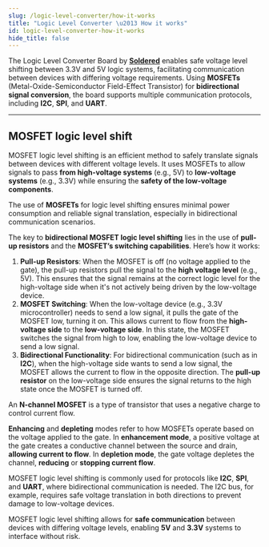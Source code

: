 ```yaml
---
slug: /logic-level-converter/how-it-works
title: "Logic Level Converter \u2013 How it works"
id: logic-level-converter-how-it-works
hide_title: false
---
```

The Logic Level Converter Board by [**Soldered**](https://soldered.com/product/logic-level-converter-board/) enables safe voltage level shifting between 3.3V and 5V logic systems, facilitating communication between devices with differing voltage requirements. Using **MOSFETs** (Metal-Oxide-Semiconductor Field-Effect Transistor) for **bidirectional signal conversion**, the board supports multiple communication protocols, including **I2C**, **SPI**, and **UART**.

<CenteredImage src="/img/logic-level-converter/llc_mosfetsonboard.png" alt="llc_howitworks" caption="MOSFETs on the Logic Level Converter board" width="500px" />

---

## MOSFET logic level shift

MOSFET logic level shifting is an efficient method to safely translate signals between devices with different voltage levels. It uses MOSFETs to allow signals to pass **from high-voltage systems** (e.g., 5V) to **low-voltage systems** (e.g., 3.3V) while ensuring the **safety of the low-voltage components**.

<CenteredImage src="/img/logic-level-converter/llc_mosfet.png" alt="llc_mosfet" caption="MOSFET level converter" width="500px" />

<InfoBox>The use of **MOSFETs** for logic level shifting ensures minimal power consumption and reliable signal translation, especially in bidirectional communication scenarios.</InfoBox>

The key to **bidirectional MOSFET logic level shifting** lies in the use of **pull-up resistors** and the **MOSFET’s switching capabilities**. Here’s how it works:

1. **Pull-up Resistors**: When the MOSFET is off (no voltage applied to the gate), the pull-up resistors pull the signal to the **high voltage level** (e.g., 5V). This ensures that the signal remains at the correct logic level for the high-voltage side when it's not actively being driven by the low-voltage device.
2. **MOSFET Switching**: When the low-voltage device (e.g., 3.3V microcontroller) needs to send a low signal, it pulls the gate of the MOSFET low, turning it on. This allows current to flow from the **high-voltage side** to the **low-voltage side**. In this state, the MOSFET switches the signal from high to low, enabling the low-voltage device to send a low signal.
3. **Bidirectional Functionality**: For bidirectional communication (such as in **I2C**), when the high-voltage side wants to send a low signal, the MOSFET allows the current to flow in the opposite direction. The **pull-up resistor** on the low-voltage side ensures the signal returns to the high state once the MOSFET is turned off.

<InfoBox>An **N-channel MOSFET** is a type of transistor that uses a negative charge to control current flow.</InfoBox>

**Enhancing** and **depleting** modes refer to how MOSFETs operate based on the voltage applied to the gate. In **enhancement mode**, a positive voltage at the gate creates a conductive channel between the source and drain, **allowing current to flow**. In **depletion mode**, the gate voltage depletes the channel, **reducing** or **stopping current flow**.

<CenteredImage src="/img/logic-level-converter/llc_enhance_deplete.png" alt="llc_enhance_deplete" caption="N-CHANNEL MOSFET Symbols" width="700px" />

MOSFET logic level shifting is commonly used for protocols like **I2C**, **SPI**, and **UART**, where bidirectional communication is needed. The I2C bus, for example, requires safe voltage translation in both directions to prevent damage to low-voltage devices.

<InfoBox>MOSFET logic level shifting allows for **safe communication** between devices with differing voltage levels, enabling **5V** and **3.3V** systems to interface without risk.</InfoBox>

<CenteredImage src="/img/logic-level-converter/llc_piduino.png" alt="llc_piduino" caption="Bidirectional Logic Level Converter usage example" width="500px" />
